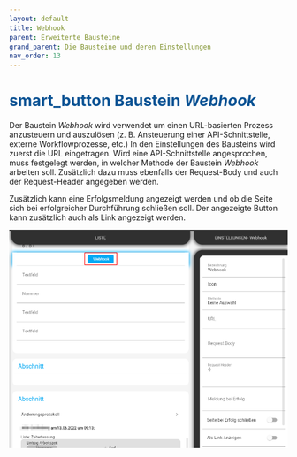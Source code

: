 ```yaml
---
layout: default
title: Webhook
parent: Erweiterte Bausteine
grand_parent: Die Bausteine und deren Einstellungen
nav_order: 13
---
```


# <span style="color:#0b5394"><span class="material-icons">smart_button</span> **Baustein *Webhook***</span>

Der Baustein *Webhook* wird verwendet um einen URL-basierten Prozess anzusteuern und auszulösen (z. B. Ansteuerung einer API-Schnittstelle, externe Workflowprozesse, etc.)
In den Einstellungen des Bausteins wird zuerst die URL eingetragen. Wird eine API-Schnittstelle angesprochen, muss festgelegt werden, in welcher Methode der Baustein *Webhook* arbeiten soll. Zusätzlich dazu muss ebenfalls der Request-Body und auch der Request-Header angegeben werden.

Zusätzlich kann eine Erfolgsmeldung angezeigt werden und ob die Seite sich bei erfolgreicher Durchführung schließen soll.
Der angezeigte Button kann zusätzlich auch als Link angezeigt werden.

![webhook](\assets\record-spec-settings\webhook.png "webhook")